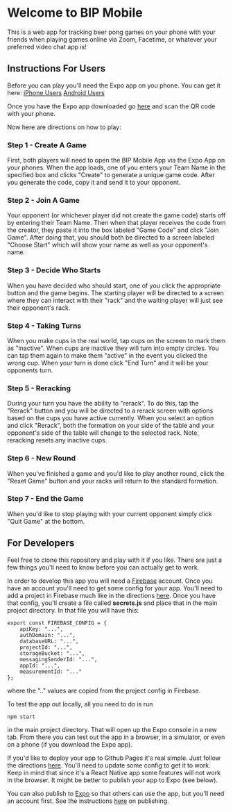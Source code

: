 # Welcome to BIP Mobile

This is a web app for tracking beer pong games on your phone with your friends when playing games online via Zoom, Facetime, or whatever your preferred video chat app is!

## Instructions For Users

Before you can play you'll need the Expo app on you phone. You can get it here:
[iPhone Users](https://apps.apple.com/us/app/expo-client/id982107779)
[Android Users](https://play.google.com/store/apps/details?id=host.exp.exponent&hl=en_US)

Once you have the Expo app downloaded go [here](https://expo.io/@mblumberg93/bip-mobile) and scan the QR code with your phone.

Now here are directions on how to play:

### Step 1 - Create A Game

First, both players will need to open the BIP Mobile App via the Expo App on your phones. When the app loads, one of you enters your Team Name in the specified box and clicks "Create" to generate a unique game code. After you generate the code, copy it and send it to your opponent.

### Step 2 - Join A Game

Your opponent (or whichever player did not create the game code) starts off by entering their Team Name. Then when that player receives the code from the creator, they paste it into the box labeled "Game Code" and click "Join Game". After doing that, you should both be directed to a screen labeled "Choose Start" which will show your name as well as your opponent's name.

### Step 3 - Decide Who Starts

When you have decided who should start, one of you click the appropriate button and the game begins. The starting player will be directed to a screen where they can interact with their "rack" and the waiting player will just see their opponent's rack.

### Step 4 - Taking Turns

When you make cups in the real world, tap cups on the screen to mark them as "inactive". When cups are inactive they will turn into empty circles. You can tap them again to make them "active" in the event you clicked the wrong cup. When your turn is done click "End Turn" and it will be your opponents turn.

### Step 5 - Reracking

During your turn you have the ability to "rerack". To do this, tap the "Rerack" button and you will be directed to a rerack screen with options based on the cups you have active currently. When you select an option and click "Rerack", both the formation on your side of the table and your opponent's side of the table will change to the selected rack. Note, reracking resets any inactive cups.

### Step 6 - New Round

When you've finished a game and you'd like to play another round, click the "Reset Game" button and your racks will return to the standard formation.

### Step 7 - End the Game

When you'd like to stop playing with your current opponent simply click "Quit Game" at the bottom.

## For Developers

Feel free to clone this repository and play with it if you like. There are just a few things you'll need to know before you can actually get to work.

In order to develop this app you will need a [Firebase](https://firebase.google.com/) account. Once you have an account you'll need to get some config for your app. You'll need to add a project in Firebase much like in the directions [here](https://css-tricks.com/building-a-real-time-chat-app-with-react-and-firebase/#setting-up). Once you have that config, you'll create a file called **secrets.js** and place that in the main project directory. In that file you will have this:

    export const FIREBASE_CONFIG = {
        apiKey: "...",
        authDomain: "...",
        databaseURL: "...",
        projectId: "...",
        storageBucket: "...",
        messagingSenderId: "...",
        appId: "...",
        measurementId: "..."
    };
where the ".." values are copied from the project config in Firebase.

To test the app out locally, all you need to do is run

    npm start
in the main project directory. That will open up the Expo console in a new tab. From there you can test out the app in a browser, in a simulator, or even on a phone (if you download the Expo app).

If you'd like to deploy your app to Github Pages it's real simple. Just follow the directions [here](https://github.com/gitname/react-gh-pages#deploying-a-react-app-to-github-pages). You'll need to update some config to get it to work. Keep in mind that since it's a React Native app some features will not work in the browser. It might be better to publish your app to Expo (see below).

You can also publish to [Expo](https://expo.io/) so that others can use the app, but you'll need an account first. See the instructions [here](https://docs.expo.io/workflow/publishing/)  on publishing.
